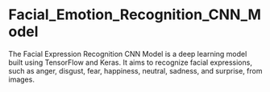# Facial_Emotion_Recognition_CNN_Model
The Facial Expression Recognition CNN Model is a deep learning model built using TensorFlow and Keras. 
It aims to recognize facial expressions, such as anger, disgust, fear, happiness, neutral, sadness, and surprise, from images.
